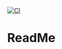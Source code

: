[![CI](https://github.com/Serkan11111/WEBTECH_WS-21-22_Brening_Suluhan/actions/workflows/ci.yml/badge.svg)](https://github.com/Serkan11111/WEBTECH_WS-21-22_Brening_Suluhan/actions/workflows/ci.yml)

# ReadMe
